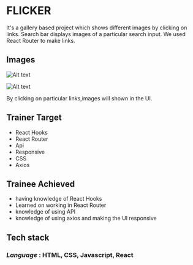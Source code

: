 # **FLICKER** #

It's a gallery based project which shows different images by clicking on links. Search bar displays images of a particular search input. We used React Router to make links.

## Images ##
![Alt text](../../../../../../../C:/Users/Celestial/Documents/React%20practice/FLICKER/my-app/F1.png)

![Alt text](../../../../../../../C:/Users/Celestial/Documents/React%20practice/FLICKER/my-app/F2.png)

By clicking on particular links,images will shown in the UI.

## Trainer Target
- React Hooks
- React Router
- Api
- Responsive
- CSS
- Axios

## Trainee Achieved
- having knowledge of React Hooks
- Learned on working in React Router
- knowledge of using API
- knowledge of using axios and making the UI responsive

## Tech stack
### _Language_ : HTML, CSS, Javascript, React